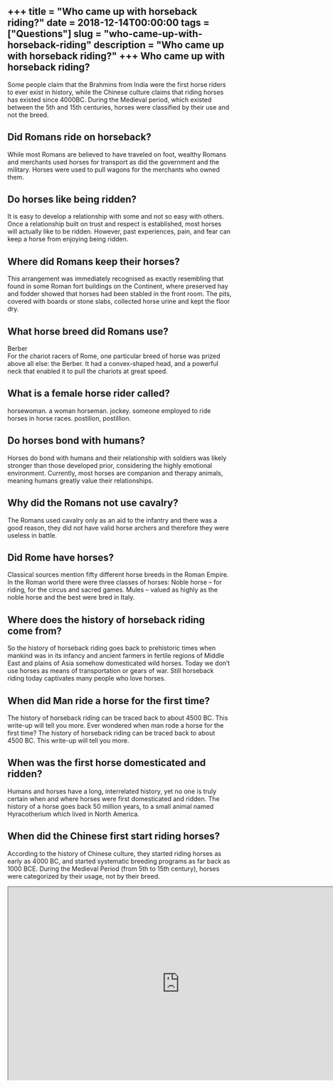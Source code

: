 +++
title = "Who came up with horseback riding?"
date = 2018-12-14T00:00:00
tags = ["Questions"]
slug = "who-came-up-with-horseback-riding"
description = "Who came up with horseback riding?"
+++
Who came up with horseback riding?
----------------------------------

Some people claim that the Brahmins from India were the first horse riders to ever exist in history, while the Chinese culture claims that riding horses has existed since 4000BC. During the Medieval period, which existed between the 5th and 15th centuries, horses were classified by their use and not the breed.

Did Romans ride on horseback?
-----------------------------

While most Romans are believed to have traveled on foot, wealthy Romans and merchants used horses for transport as did the government and the military. Horses were used to pull wagons for the merchants who owned them.

Do horses like being ridden?
----------------------------

It is easy to develop a relationship with some and not so easy with others. Once a relationship built on trust and respect is established, most horses will actually like to be ridden. However, past experiences, pain, and fear can keep a horse from enjoying being ridden.

Where did Romans keep their horses?
-----------------------------------

This arrangement was immediately recognised as exactly resembling that found in some Roman fort buildings on the Continent, where preserved hay and fodder showed that horses had been stabled in the front room. The pits, covered with boards or stone slabs, collected horse urine and kept the floor dry.

What horse breed did Romans use?
--------------------------------

Berber  
For the chariot racers of Rome, one particular breed of horse was prized above all else: the Berber. It had a convex-shaped head, and a powerful neck that enabled it to pull the chariots at great speed.

What is a female horse rider called?
------------------------------------

horsewoman. a woman horseman. jockey. someone employed to ride horses in horse races. postilion, postillion.

Do horses bond with humans?
---------------------------

Horses do bond with humans and their relationship with soldiers was likely stronger than those developed prior, considering the highly emotional environment. Currently, most horses are companion and therapy animals, meaning humans greatly value their relationships.

Why did the Romans not use cavalry?
-----------------------------------

The Romans used cavalry only as an aid to the infantry and there was a good reason, they did not have valid horse archers and therefore they were useless in battle.

Did Rome have horses?
---------------------

Classical sources mention fifty different horse breeds in the Roman Empire. In the Roman world there were three classes of horses: Noble horse – for riding, for the circus and sacred games. Mules – valued as highly as the noble horse and the best were bred in Italy.

Where does the history of horseback riding come from?
-----------------------------------------------------

So the history of horseback riding goes back to prehistoric times when mankind was in its infancy and ancient farmers in fertile regions of Middle East and plains of Asia somehow domesticated wild horses. Today we don’t use horses as means of transportation or gears of war. Still horseback riding today captivates many people who love horses.

When did Man ride a horse for the first time?
---------------------------------------------

The history of horseback riding can be traced back to about 4500 BC. This write-up will tell you more. Ever wondered when man rode a horse for the first time? The history of horseback riding can be traced back to about 4500 BC. This write-up will tell you more.

When was the first horse domesticated and ridden?
-------------------------------------------------

Humans and horses have a long, interrelated history, yet no one is truly certain when and where horses were first domesticated and ridden. The history of a horse goes back 50 million years, to a small animal named Hyracotherium which lived in North America.

When did the Chinese first start riding horses?
-----------------------------------------------

According to the history of Chinese culture, they started riding horses as early as 4000 BC, and started systematic breeding programs as far back as 1000 BCE. During the Medieval Period (from 5th to 15th century), horses were categorized by their usage, not by their breed.

<iframe allow="accelerometer; autoplay; clipboard-write; encrypted-media; gyroscope; picture-in-picture" allowfullscreen="" class="__youtube_prefs__  epyt-is-override  no-lazyload" data-no-lazy="1" data-origheight="433" data-origwidth="770" data-skipgform_ajax_framebjll="" height="433" id="_ytid_63458" loading="lazy" src="https://www.youtube.com/embed/ahKEsLInFeg?enablejsapi=1&autoplay=0&cc_load_policy=0&cc_lang_pref=&iv_load_policy=1&loop=0&modestbranding=0&rel=1&fs=1&playsinline=0&autohide=2&theme=dark&color=red&controls=1&" title="YouTube player" width="770"></iframe>